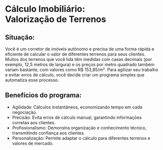 
# Cálculo Imobiliário: <br> Valorização de Terrenos
## Situação:
Você é um corretor de imóveis autônomo e precisa de uma forma rápida e eficiente de calcular o valor de diferentes terrenos para seus clientes. Muitos dos terrenos que você lida têm medidas com casas decimais (por exemplo, 12,5 metros de largura) e os preços por metro quadrado também variam bastante, com valores como R$ 153,85/m². Para agilizar seu trabalho e evitar erros de cálculo, você decide criar um programa simples que automatiza esse processo.



## Benefícios do programa:
- Agilidade: Cálculos instantâneos, economizando tempo em cada negociação.
- Precisão: Evita erros de cálculo manual, garantindo informações corretas aos clientes.
- Profissionalismo: Demonstra organização e conhecimento técnico, transmitindo confiança aos clientes.
- Personalização: Permite adaptar o cálculo para diferentes terrenos e valores de mercado.
